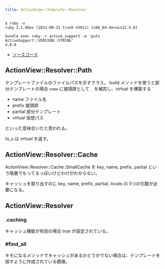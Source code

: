 ```yaml
---
title: ActionView::Template::Resolver
---
```


```
$ ruby -v
ruby 2.1.0dev (2013-09-22 trunk 43011) [x86_64-darwin12.5.0]
```

```
bundle exec ruby -r active_support -e 'puts ActiveSupport::VERSION::STRING'
4.0.0
```

* [ソースコード](https://github.com/rails/rails/blob/e20dd73df42d63b206d221e2258cc6dc7b1e6068/actionview/lib/action_view/template/resolver.rb)

ActionView::Resolver::Path
--------------------------------------------------------------------------------


テンプレートファイルのファイルパスを示すクラス。
build メソッドを使うと部分テンプレートの場合 `name` に接頭辞として `_` を補完し、virtual を構築する
`
* name ファイル名
* prefix 接頭辞
* partial 部分テンプレート
* virtual 仮想パス

といった意味合いだと思われる。

to_s は virtual を返す。

ActionView::Resolver::Cache
--------------------------------------------------------------------------------
ActionView::Resolver::Cache::SmallCache を key, name, prefix, partial という階層でもってるっぽいけどわけがわからない。

キャッシュを取り出すのに key, name, prefix, partial, locals の 5つの引数が必要になる。

ActionView::Resolver
--------------------------------------------------------------------------------

### .caching

キャッシュ機能が有効の場合 true が設定されている。

### #find_all

キモになるメソッドでキャッシュがあるかどうかでない場合は、テンプレートを探すように作成されている模様。
